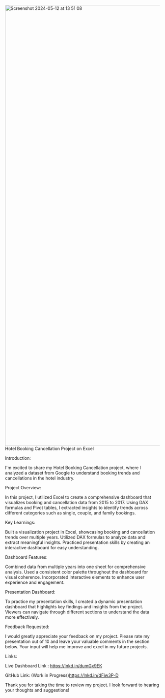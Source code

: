 <img width="1433" alt="Screenshot 2024-05-12 at 13 51 08" src="https://github.com/Syamn17/-Hotel-Bookings-Cancellation-Project-On-Excel/assets/132201157/ca1e88f6-0288-41b4-ab91-b9b9c2f3140a">
Hotel Booking Cancellation Project on Excel 

Introduction:

I'm excited to share my Hotel Booking Cancellation project, where I analyzed a dataset from Google to understand booking trends and cancellations in the hotel industry.

Project Overview: 

In this project, I utilized Excel to create a comprehensive dashboard that visualizes booking and cancellation data from 2015 to 2017. Using DAX formulas and Pivot tables, I extracted insights to identify trends across different categories such as single, couple, and family bookings.

Key Learnings:

Built a visualization project in Excel, showcasing booking and cancellation trends over multiple years.
Utilized DAX formulas to analyze data and extract meaningful insights.
Practiced presentation skills by creating an interactive dashboard for easy understanding.

Dashboard Features:

Combined data from multiple years into one sheet for comprehensive analysis.
Used a consistent color palette throughout the dashboard for visual coherence.
Incorporated interactive elements to enhance user experience and engagement.

Presentation Dashboard:

To practice my presentation skills, I created a dynamic presentation dashboard that highlights key findings and insights from the project. Viewers can navigate through different sections to understand the data more effectively.

Feedback Requested:

I would greatly appreciate your feedback on my project. Please rate my presentation out of 10 and leave your valuable comments in the section below. Your input will help me improve and excel in my future projects.

Links:

Live Dashboard Link : https://lnkd.in/dumGx9EK


GitHub Link: (Work in Progress)https://lnkd.in/dFiw3P-D

Thank you for taking the time to review my project. I look forward to hearing your thoughts and suggestions!
